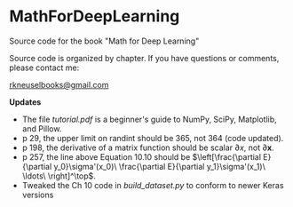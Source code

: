 # MathForDeepLearning
Source code for the book "Math for Deep Learning"

Source code is organized by chapter.  If you have questions
or comments, please contact me:

rkneuselbooks@gmail.com

**Updates**
- The file *tutorial.pdf* is a beginner's guide to NumPy, SciPy, Matplotlib, and Pillow.
- p 29, the upper limit on randint should be 365, not 364 (code updated).
- p 198, the derivative of a matrix function should be scalar $\partial x$, not $\partial\mathbf{x}$.
- p 257, the line above Equation 10.10 should be $\left[\frac{\partial E}{\partial y_0}\sigma'(x_0)\ \frac{\partial E}{\partial y_1}\sigma'(x_1)\ \ldots\ \right]^\top$.
- Tweaked the Ch 10 code in *build_dataset.py* to conform to newer Keras versions

